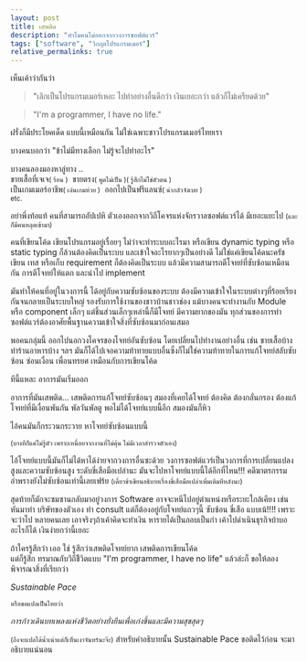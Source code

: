 ```yaml
---
layout: post
title: เสพติด 
description: "ทำไมคนไม่ออกจากวงการซอฟต์แวร์"
tags: ["software", "วิกฤตโปรแกรมเมอร์"]
relative_permalinks: true
---
```


เห็นเค้าว่ากันว่า

>"เลิกเป็นโปรแกรมเมอร์เหอะ ไปทำอย่างอื่นดีกว่า
>เงินเยอะกว่า แล้วก็ไม่เครียดด้วย"

>"I'm a programmer, I have no life."

ฝรั่งก็มีประโยคเด็ด แบบนี้เหมือนกัน ไม่ใช่เฉพาะชาวโปรแกรมเมอร์ไทยเรา

บางคนบอกว่า "ข้าไม่มีทางเลือก ไม่รู้จะไปทำอะไร"

บางคนลองมองหาลู่ทาง ..<br/>
ขายเสื้อที่เจเจ<small>( ร้อน )</small> &nbsp;ขายตรง<small>( พูดไม่เป็น )( รู้สึกไม่ใช่ตัวตน )</small><br/> เป็นเกมเมอร์อาชีพ<small>( เล่นเกมห่วย )</small> &nbsp;ออกไปเป็นฟรีแลนซ์<small>( น่ากลัวจังเบย )</small><br/> <small>etc.</small>

อย่าพึ่งท้อแท้ คนที่สามารถอัปเปหิ ตัวเองออกจากวิถีโคจรแห่งจักรวาลซอฟต์แวร์ได้ มีเยอะแยะไป <small>(และก็มีคนหลุดเข้ามา)</small>

คนที่เขียนโค้ด เขียนโปรแกรมอยู่เรื่อยๆ ไม่ว่าจะทำระบบอะไรมา หรือเขียน dynamic typing หรือ static typing ก็ล้วนต้องคิดเป็นระบบ และเข้าใจอะไรยากๆเป็นอย่างดี ไม่ใช่แค่เขียนโค้ดนะครัช เขียน เทส หรือเก็บ requirement ก็ต้องคิดเป็นระบบ แล้วมีความสามารถตีโจทย์ที่ซับซ้อนเหมือนกัน การตีโจทย์ให้แตก และนำไป implement

มันทำให้คนที่อยู่ในวงการนี้ ได้อยู่กับความซับซ้อนของระบบ ต้องมีความเข้าใจในระบบต่างๆที่ร้อยเรียงกันจนกลายเป็นระบบใหญ่ รองรับการใช้งานของชาวบ้านชาวช่อง แม้บางคนจะทำงานกับ Module หรือ component เล็กๆ แต่ชิ้นส่วนเล็กๆเหล่านี้ก็มีโจทย์ มีความยากของมัน ทุกส่วนของการทำซอฟต์แวร์ต้องอาศัยพื้นฐานความเข้าใจสิ่งที่ซับซ้อนมาก่อนเสมอ

พอคนกลุ่มนี้ ออกไปนอกวงโคจรของโจทย์อันซับซ้อน โดยเปลี่ยนไปทำงานอย่างอื่น เช่น ขายเสื้อบ้าง ทำร้านอาหารบ้าง ฯลฯ มันก็ได้ไปเจอความท้าทายแบบอื่นซึ่งก็ไม่ใช่ความท้าทายในการแก้โจทย์สลับซับซ้อน ซ่อนเงื่อน เพื่อนทรยศ เหมือนกับการเขียนโค้ด

ทีนี้แหละ อาการมันเริ่มออก

อาการที่มันเสพติด... เสพติดการแก้โจทย์ซับซ้อนๆ
สมองที่เคยได้โจทย์ ต้องคิด ต้องกลั่นกรอง ต้องแก้โจทย์ที่มีเงื่อนพันกัน พัลวันพัลตู
พอไม่ได้โจทย์แบบนี้อีก สมองมันก็หิว

ไอ้คนมันก็กระวนกระวาย หาโจทย์ซับซ้อนแบบนี้

<small>(บางทีก็แค่ไม่รู้ตัว เพราะเหนื่อยจากงานที่ไม่คุ้น ไม่มีเวลาสำรวจตัวเอง)</small>

ไอ้โจทย์แบบนี้มันก็ไม่ได้หาได้ง่ายจากวงการอื่นซะด้วย วงการซอฟต์แวร์เป็นวงการที่การเปลี่ยนแปลงสูงและความซับซ้อนสูง ระดับขี่เสือมือเปล่านะ มันจะไปหาโจทย์แบบนี้ได้อีกที่ไหน!!! คดีฆาตรกรรมอำพรางยังไม่ซับซ้อนเท่านี้เลยเฟร้ย <small>(เดี่ยวข้าเขียนอธิบายเรื่องขี่เสือมือเปล่าเพิ่มเติมทีหลังนะ)</small>

สุดท้ายก็มักจะซมซานกลับมาอยู่วงการ Software
อาจจะหนีไปอยู่ตำแหน่งหรือระยะใกล้เคียง เช่น หันมาทำ บริษัทของตัวเอง ทำ consult แต่ก็ต้องอยู่กับโจทย์แถวๆนี้ ซับซ้อน ขี่เสือ แบบเน้!!!!
เพราะจะว่าไป หลายคนเลย เอาจริงๆถ้าเค้าคิดจะทำเงิน หารายได้เป็นกอบเป็นกำ เค้าไปดำเนินธุรกิจบ้าบออะไรก็ได้ เงินง่ายกว่านี้เยอะ

ถ้าใครรู้สึกว่า เออ ใช่ รู้สึกว่าเสพติดโจทย์ยาก เสพติดการเขียนโค้ด<br/>
แต่ก็รู้สึก ทรมาณกับวิถีชีิวิตแบบ "I'm programmer, I have no life" แล้วล่ะก็ ขอให้ลองพิจารณาสิ่งที่เรียกว่า

*Sustainable Pace*

<small>หรือขอแปลเป็นไทยว่า</small>

*การก้าวเดินบทเพลงแห่งชีวิตอย่างยั่งยืนเพื่อเก่งขึ้นและมีความสุขสุดๆ*

<small>(ถึงจะแปลได้น้ำเน่าแต่ก็เห็นเงาจันทร์นะจ๊ะ)</small> สำหรับคำอธิบายนั้น Sustainable Pace ขอติดไว้ก่อน จะมาอธิบายแน่นอน